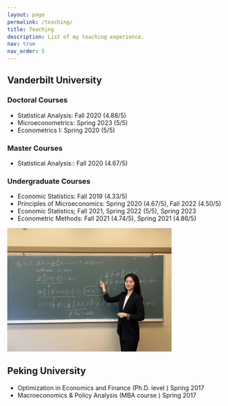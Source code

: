 ```yaml
---
layout: page
permalink: /teaching/
title: Teaching
description: List of my teaching experience.
nav: true
nav_order: 5
---
```


## **Vanderbilt University**

### Doctoral Courses

- Statistical Analysis: Fall 2020 (4.88/5)
- Microeconometrics: Spring 2023 (5/5)
- Econometrics I: Spring 2020 (5/5)

### Master Courses

- Statistical Analysis:: Fall 2020 (4.67/5)

### Undergraduate Courses

- Economic Statistics: Fall 2019 (4.33/5)
- Principles of Microeconomics: Spring 2020 (4.67/5), Fall 2022 (4.50/5)
- Economic Statistics; Fall 2021, Spring 2022 (5/5), Spring 2023
- Econometric Methods: Fall 2021 (4.74/5), Spring 2021 (4.86/5)

<img src="../assets/img/Yukun-Teaching.jpg" width="75%">

## **Peking University**

- Optimization in Economics and Finance (Ph.D. level ) Spring 2017
- Macroeconomics & Policy Analysis (MBA course ) Spring 2017
